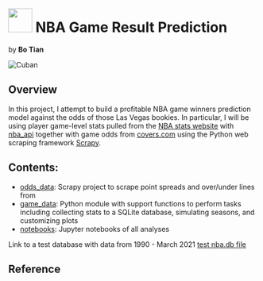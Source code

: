 # <img src="docs/assets/icons/favicon.ico" width="48"> NBA Game Result Prediction

by **Bo Tian**


![Cuban](https://github.com/tianbo137/Portfolio/blob/main/Images/cuban.png)

## Overview



In this project, I attempt to build a profitable NBA game winners prediction model against the odds of those Las Vegas bookies. In particular, I will be using player game-level stats pulled from the [NBA stats website](http://stats.nba.com/) with [nba_api](https://github.com/swar/nba_api) together with game odds from [covers.com](http://covers.com) using the Python web scraping framework [Scrapy](https://scrapy.org/). 



## Contents:

- [odds_data](): Scrapy project to scrape point spreads and over/under lines from
- [game_data](): Python module with support functions to perform tasks including collecting stats to a SQLite database, simulating seasons, and customizing plots
- [notebooks](): Jupyter notebooks of all analyses


Link to a test database with data from 1990 - March 2021 [test nba.db file](https://drive.google.com/file/d/10CBcCLv2N_neFL39ThykcudUVUv5xqLB/view?usp=sharing)

## Reference
